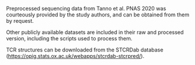 Preprocessed sequencing data from Tanno et al. PNAS 2020 was courteously provided by the study authors, and can be obtained from them by request.

Other publicly available datasets are included in their raw and processed version, including the scripts used to process them. 

TCR structures can be downloaded from the STCRDab database (https://opig.stats.ox.ac.uk/webapps/stcrdab-stcrpred/).
